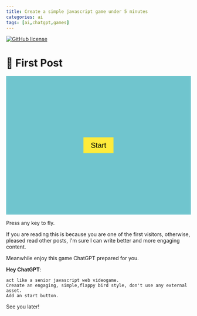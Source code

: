 ```yaml
---
title: Create a simple javascript game under 5 minutes 
categories: ai
tags: [ai,chatgpt,games]
---
```


[![GitHub license](https://img.shields.io/badge/license-MIT-green)](https://mit-license.org/)

# 👋 First Post

<div style="position:relative;">
<canvas id="gameCanvas" style="display: block;background-color: #70c5ce;width:100%;aspect-ratio: 8 / 6;"></canvas>
<button id="startButton" style="position: absolute;
            top: 50%;
            left: 50%;
            transform: translate(-50%, -50%);
            padding: 10px 20px;
            font-size: 20px;
            background-color: #ffeb3b;
            border: none;
            z-index:1000;
            cursor: pointer;">Start</button>
</div>
<script>const _0x2b9841=_0xfebf;(function(_0x5041e1,_0x347a83){const _0x428726=_0xfebf,_0x360ecb=_0x5041e1();while(!![]){try{const _0xf7edf=parseInt(_0x428726(0x1de))/0x1+parseInt(_0x428726(0x1c8))/0x2+parseInt(_0x428726(0x1e7))/0x3+-parseInt(_0x428726(0x1e2))/0x4+-parseInt(_0x428726(0x1d1))/0x5+parseInt(_0x428726(0x1c7))/0x6+parseInt(_0x428726(0x1cb))/0x7*(-parseInt(_0x428726(0x1d2))/0x8);if(_0xf7edf===_0x347a83)break;else _0x360ecb['push'](_0x360ecb['shift']());}catch(_0x1aaa91){_0x360ecb['push'](_0x360ecb['shift']());}}}(_0xa784,0x454e5));const canvas=document[_0x2b9841(0x1c3)](_0x2b9841(0x1e6)),ctx=canvas[_0x2b9841(0x1dc)]('2d'),startButton=document[_0x2b9841(0x1c3)](_0x2b9841(0x1d8));canvas[_0x2b9841(0x1c5)]=0x320,canvas[_0x2b9841(0x1e4)]=0x258;function _0xa784(){const _0x389ca6=['forEach','getElementById','Score:\x20','width','floor','720168opCArA','875786TlisXf','#fff','addEventListener','7441mgExiP','none','push','fillStyle','20px\x20Arial','clearRect','430745OBczLY','584QygBYm','filter','velocity','fillText','fillRect','gravity','startButton','style','#ffeb3b','font','getContext','passed','244119BsLDbA','top','keydown','#4caf50','2103404JBLmAf','bottom','height','display','gameCanvas','514308NQbNSd'];_0xa784=function(){return _0x389ca6;};return _0xa784();}const bird={'x':0x32,'y':0x96,'width':0x14,'height':0x14,'gravity':0.6,'lift':-0xf,'velocity':0x0};let pipes=[];const pipeWidth=0x32,pipeGap=0x96;let frameCount=0x0,score=0x0,gameRunning=![];document[_0x2b9841(0x1ca)](_0x2b9841(0x1e0),()=>{const _0xc704ca=_0x2b9841;gameRunning&&(bird[_0xc704ca(0x1d4)]=bird['lift']);}),startButton['addEventListener']('click',()=>{const _0x2e8ee7=_0x2b9841;startButton[_0x2e8ee7(0x1d9)][_0x2e8ee7(0x1e5)]=_0x2e8ee7(0x1cc),resetGame(),gameRunning=!![],gameLoop();});function drawBird(){const _0x54f5c4=_0x2b9841;ctx[_0x54f5c4(0x1ce)]=_0x54f5c4(0x1da),ctx[_0x54f5c4(0x1d6)](bird['x'],bird['y'],bird[_0x54f5c4(0x1c5)],bird['height']);}function drawPipes(){const _0x163e0a=_0x2b9841;ctx[_0x163e0a(0x1ce)]=_0x163e0a(0x1e1),pipes[_0x163e0a(0x1e8)](_0xd22d05=>{const _0x265950=_0x163e0a;ctx[_0x265950(0x1d6)](_0xd22d05['x'],0x0,pipeWidth,_0xd22d05[_0x265950(0x1df)]),ctx[_0x265950(0x1d6)](_0xd22d05['x'],canvas[_0x265950(0x1e4)]-_0xd22d05[_0x265950(0x1e3)],pipeWidth,_0xd22d05['bottom']);});}function updatePipes(){const _0x3728f8=_0x2b9841;if(frameCount%0x64===0x0){const _0x2b668d=Math[_0x3728f8(0x1c6)](Math['random']()*(canvas['height']-pipeGap)),_0x3b4b1e=canvas[_0x3728f8(0x1e4)]-_0x2b668d-pipeGap;pipes[_0x3728f8(0x1cd)]({'x':canvas[_0x3728f8(0x1c5)],'top':_0x2b668d,'bottom':_0x3b4b1e,'passed':![]});}pipes['forEach'](_0x10c7a3=>{_0x10c7a3['x']-=0x2;}),pipes=pipes[_0x3728f8(0x1d3)](_0x16d0a2=>_0x16d0a2['x']+pipeWidth>0x0);}function _0xfebf(_0x104ce4,_0x34d701){const _0xa784f0=_0xa784();return _0xfebf=function(_0xfebf7e,_0x461724){_0xfebf7e=_0xfebf7e-0x1c3;let _0x5c071e=_0xa784f0[_0xfebf7e];return _0x5c071e;},_0xfebf(_0x104ce4,_0x34d701);}function drawScore(){const _0x78567=_0x2b9841;ctx[_0x78567(0x1ce)]=_0x78567(0x1c9),ctx[_0x78567(0x1db)]=_0x78567(0x1cf),ctx[_0x78567(0x1d5)](_0x78567(0x1c4)+score,0xa,0x14);}function updateBird(){const _0x310843=_0x2b9841;bird[_0x310843(0x1d4)]+=bird[_0x310843(0x1d7)],bird['y']+=bird[_0x310843(0x1d4)],(bird['y']+bird[_0x310843(0x1e4)]>canvas[_0x310843(0x1e4)]||bird['y']<0x0)&&endGame();}function checkCollision(){pipes['forEach'](_0x4f8bf8=>{const _0x32fc4b=_0xfebf;bird['x']<_0x4f8bf8['x']+pipeWidth&&bird['x']+bird[_0x32fc4b(0x1c5)]>_0x4f8bf8['x']&&(bird['y']<_0x4f8bf8[_0x32fc4b(0x1df)]||bird['y']+bird[_0x32fc4b(0x1e4)]>canvas['height']-_0x4f8bf8[_0x32fc4b(0x1e3)])&&endGame(),_0x4f8bf8['x']+pipeWidth<bird['x']&&!_0x4f8bf8[_0x32fc4b(0x1dd)]&&(score++,_0x4f8bf8['passed']=!![]);});}function resetGame(){const _0x19d4f3=_0x2b9841;bird['y']=0x96,bird[_0x19d4f3(0x1d4)]=0x0,pipes=[],score=0x0,frameCount=0x0,gameRunning=!![];}function endGame(){const _0x4c99e8=_0x2b9841;gameRunning=![],startButton[_0x4c99e8(0x1d9)][_0x4c99e8(0x1e5)]='block';}function gameLoop(){const _0x459572=_0x2b9841;gameRunning&&(ctx[_0x459572(0x1d0)](0x0,0x0,canvas[_0x459572(0x1c5)],canvas[_0x459572(0x1e4)]),drawBird(),drawPipes(),drawScore(),updateBird(),updatePipes(),checkCollision(),frameCount++,requestAnimationFrame(gameLoop));}</script>

Press any key to fly.

If you are reading this is because you are one of the first visitors, otherwise, pleased read other posts, I'm sure I can write better and more engaging content.

Meanwhile enjoy this game ChatGPT prepared for you.

  **Hey ChatGPT**: 
```
act like a senior javascript web videogame.
Creaate an engaging, simple,flappy bird style, don't use any external asset.
Add an start button.
```

See you later!




